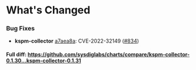 # What's Changed

### Bug Fixes
- **kspm-collector** [a7aea8a](https://github.com/sysdiglabs/charts/commit/a7aea8af8469a0b2bda6230cfa11f1debbbf9a05): CVE-2022-32149 ([#834](https://github.com/sysdiglabs/charts/issues/834))

#### Full diff: https://github.com/sysdiglabs/charts/compare/kspm-collector-0.1.30...kspm-collector-0.1.31
